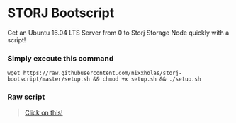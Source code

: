 # STORJ Bootscript
Get an Ubuntu 16.04 LTS Server from 0 to Storj Storage Node quickly with a script!

### Simply execute this command
```
wget https://raw.githubusercontent.com/nixxholas/storj-bootscript/master/setup.sh && chmod +x setup.sh && ./setup.sh
```


### Raw script
> [Click on this!](https://raw.githubusercontent.com/nixxholas/storj-bootscript/master/setup.sh)
